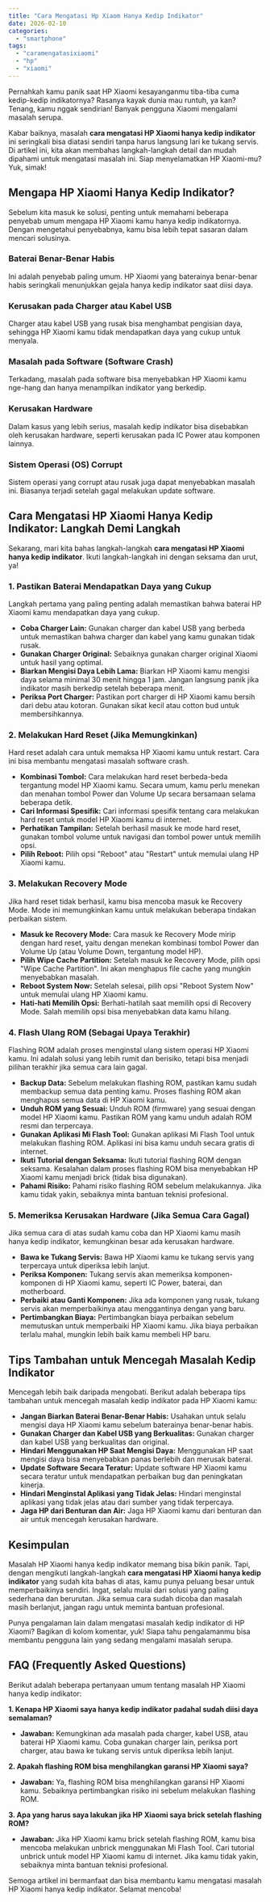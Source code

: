 ```yaml
---
title: "Cara Mengatasi Hp Xiaom Hanya Kedip Indikator"
date: 2026-02-10
categories: 
  - "smartphone"
tags: 
  - "caramengatasixiaomi"
  - "hp"
  - "xiaomi"
---
```


Pernahkah kamu panik saat HP Xiaomi kesayanganmu tiba-tiba cuma kedip-kedip indikatornya? Rasanya kayak dunia mau runtuh, ya kan? Tenang, kamu nggak sendirian! Banyak pengguna Xiaomi mengalami masalah serupa.

Kabar baiknya, masalah **cara mengatasi HP Xiaomi hanya kedip indikator** ini seringkali bisa diatasi sendiri tanpa harus langsung lari ke tukang servis. Di artikel ini, kita akan membahas langkah-langkah detail dan mudah dipahami untuk mengatasi masalah ini. Siap menyelamatkan HP Xiaomi-mu? Yuk, simak!

## Mengapa HP Xiaomi Hanya Kedip Indikator?

Sebelum kita masuk ke solusi, penting untuk memahami beberapa penyebab umum mengapa HP Xiaomi kamu hanya kedip indikatornya. Dengan mengetahui penyebabnya, kamu bisa lebih tepat sasaran dalam mencari solusinya.

### Baterai Benar-Benar Habis

Ini adalah penyebab paling umum. HP Xiaomi yang baterainya benar-benar habis seringkali menunjukkan gejala hanya kedip indikator saat diisi daya.

### Kerusakan pada Charger atau Kabel USB

Charger atau kabel USB yang rusak bisa menghambat pengisian daya, sehingga HP Xiaomi kamu tidak mendapatkan daya yang cukup untuk menyala.

### Masalah pada Software (Software Crash)

Terkadang, masalah pada software bisa menyebabkan HP Xiaomi kamu nge-hang dan hanya menampilkan indikator yang berkedip.

### Kerusakan Hardware

Dalam kasus yang lebih serius, masalah kedip indikator bisa disebabkan oleh kerusakan hardware, seperti kerusakan pada IC Power atau komponen lainnya.

### Sistem Operasi (OS) Corrupt

Sistem operasi yang corrupt atau rusak juga dapat menyebabkan masalah ini. Biasanya terjadi setelah gagal melakukan update software.

## Cara Mengatasi HP Xiaomi Hanya Kedip Indikator: Langkah Demi Langkah

Sekarang, mari kita bahas langkah-langkah **cara mengatasi HP Xiaomi hanya kedip indikator**. Ikuti langkah-langkah ini dengan seksama dan urut, ya!

### 1\. Pastikan Baterai Mendapatkan Daya yang Cukup

Langkah pertama yang paling penting adalah memastikan bahwa baterai HP Xiaomi kamu mendapatkan daya yang cukup.

- **Coba Charger Lain:** Gunakan charger dan kabel USB yang berbeda untuk memastikan bahwa charger dan kabel yang kamu gunakan tidak rusak.
- **Gunakan Charger Original:** Sebaiknya gunakan charger original Xiaomi untuk hasil yang optimal.
- **Biarkan Mengisi Daya Lebih Lama:** Biarkan HP Xiaomi kamu mengisi daya selama minimal 30 menit hingga 1 jam. Jangan langsung panik jika indikator masih berkedip setelah beberapa menit.
- **Periksa Port Charger:** Pastikan port charger di HP Xiaomi kamu bersih dari debu atau kotoran. Gunakan sikat kecil atau cotton bud untuk membersihkannya.

### 2\. Melakukan Hard Reset (Jika Memungkinkan)

Hard reset adalah cara untuk memaksa HP Xiaomi kamu untuk restart. Cara ini bisa membantu mengatasi masalah software crash.

- **Kombinasi Tombol:** Cara melakukan hard reset berbeda-beda tergantung model HP Xiaomi kamu. Secara umum, kamu perlu menekan dan menahan tombol Power dan Volume Up secara bersamaan selama beberapa detik.
- **Cari Informasi Spesifik:** Cari informasi spesifik tentang cara melakukan hard reset untuk model HP Xiaomi kamu di internet.
- **Perhatikan Tampilan:** Setelah berhasil masuk ke mode hard reset, gunakan tombol volume untuk navigasi dan tombol power untuk memilih opsi.
- **Pilih Reboot:** Pilih opsi "Reboot" atau "Restart" untuk memulai ulang HP Xiaomi kamu.

### 3\. Melakukan Recovery Mode

Jika hard reset tidak berhasil, kamu bisa mencoba masuk ke Recovery Mode. Mode ini memungkinkan kamu untuk melakukan beberapa tindakan perbaikan sistem.

- **Masuk ke Recovery Mode:** Cara masuk ke Recovery Mode mirip dengan hard reset, yaitu dengan menekan kombinasi tombol Power dan Volume Up (atau Volume Down, tergantung model HP).
- **Pilih Wipe Cache Partition:** Setelah masuk ke Recovery Mode, pilih opsi "Wipe Cache Partition". Ini akan menghapus file cache yang mungkin menyebabkan masalah.
- **Reboot System Now:** Setelah selesai, pilih opsi "Reboot System Now" untuk memulai ulang HP Xiaomi kamu.
- **Hati-hati Memilih Opsi:** Berhati-hatilah saat memilih opsi di Recovery Mode. Salah memilih opsi bisa menyebabkan data kamu hilang.

### 4\. Flash Ulang ROM (Sebagai Upaya Terakhir)

Flashing ROM adalah proses menginstal ulang sistem operasi HP Xiaomi kamu. Ini adalah solusi yang lebih rumit dan berisiko, tetapi bisa menjadi pilihan terakhir jika semua cara lain gagal.

- **Backup Data:** Sebelum melakukan flashing ROM, pastikan kamu sudah membackup semua data penting kamu. Proses flashing ROM akan menghapus semua data di HP Xiaomi kamu.
- **Unduh ROM yang Sesuai:** Unduh ROM (firmware) yang sesuai dengan model HP Xiaomi kamu. Pastikan ROM yang kamu unduh adalah ROM resmi dan terpercaya.
- **Gunakan Aplikasi Mi Flash Tool:** Gunakan aplikasi Mi Flash Tool untuk melakukan flashing ROM. Aplikasi ini bisa kamu unduh secara gratis di internet.
- **Ikuti Tutorial dengan Seksama:** Ikuti tutorial flashing ROM dengan seksama. Kesalahan dalam proses flashing ROM bisa menyebabkan HP Xiaomi kamu menjadi brick (tidak bisa digunakan).
- **Pahami Risiko:** Pahami risiko flashing ROM sebelum melakukannya. Jika kamu tidak yakin, sebaiknya minta bantuan teknisi profesional.

### 5\. Memeriksa Kerusakan Hardware (Jika Semua Cara Gagal)

Jika semua cara di atas sudah kamu coba dan HP Xiaomi kamu masih hanya kedip indikator, kemungkinan besar ada kerusakan hardware.

- **Bawa ke Tukang Servis:** Bawa HP Xiaomi kamu ke tukang servis yang terpercaya untuk diperiksa lebih lanjut.
- **Periksa Komponen:** Tukang servis akan memeriksa komponen-komponen di HP Xiaomi kamu, seperti IC Power, baterai, dan motherboard.
- **Perbaiki atau Ganti Komponen:** Jika ada komponen yang rusak, tukang servis akan memperbaikinya atau menggantinya dengan yang baru.
- **Pertimbangkan Biaya:** Pertimbangkan biaya perbaikan sebelum memutuskan untuk memperbaiki HP Xiaomi kamu. Jika biaya perbaikan terlalu mahal, mungkin lebih baik kamu membeli HP baru.

## Tips Tambahan untuk Mencegah Masalah Kedip Indikator

Mencegah lebih baik daripada mengobati. Berikut adalah beberapa tips tambahan untuk mencegah masalah kedip indikator pada HP Xiaomi kamu:

- **Jangan Biarkan Baterai Benar-Benar Habis:** Usahakan untuk selalu mengisi daya HP Xiaomi kamu sebelum baterainya benar-benar habis.
- **Gunakan Charger dan Kabel USB yang Berkualitas:** Gunakan charger dan kabel USB yang berkualitas dan original.
- **Hindari Menggunakan HP Saat Mengisi Daya:** Menggunakan HP saat mengisi daya bisa menyebabkan panas berlebih dan merusak baterai.
- **Update Software Secara Teratur:** Update software HP Xiaomi kamu secara teratur untuk mendapatkan perbaikan bug dan peningkatan kinerja.
- **Hindari Menginstal Aplikasi yang Tidak Jelas:** Hindari menginstal aplikasi yang tidak jelas atau dari sumber yang tidak terpercaya.
- **Jaga HP dari Benturan dan Air:** Jaga HP Xiaomi kamu dari benturan dan air untuk mencegah kerusakan hardware.

## Kesimpulan

Masalah HP Xiaomi hanya kedip indikator memang bisa bikin panik. Tapi, dengan mengikuti langkah-langkah **cara mengatasi HP Xiaomi hanya kedip indikator** yang sudah kita bahas di atas, kamu punya peluang besar untuk memperbaikinya sendiri. Ingat, selalu mulai dari solusi yang paling sederhana dan berurutan. Jika semua cara sudah dicoba dan masalah masih berlanjut, jangan ragu untuk meminta bantuan profesional.

Punya pengalaman lain dalam mengatasi masalah kedip indikator di HP Xiaomi? Bagikan di kolom komentar, yuk! Siapa tahu pengalamanmu bisa membantu pengguna lain yang sedang mengalami masalah serupa.

## FAQ (Frequently Asked Questions)

Berikut adalah beberapa pertanyaan umum tentang masalah HP Xiaomi hanya kedip indikator:

**1\. Kenapa HP Xiaomi saya hanya kedip indikator padahal sudah diisi daya semalaman?**

- **Jawaban:** Kemungkinan ada masalah pada charger, kabel USB, atau baterai HP Xiaomi kamu. Coba gunakan charger lain, periksa port charger, atau bawa ke tukang servis untuk diperiksa lebih lanjut.

**2\. Apakah flashing ROM bisa menghilangkan garansi HP Xiaomi saya?**

- **Jawaban:** Ya, flashing ROM bisa menghilangkan garansi HP Xiaomi kamu. Sebaiknya pertimbangkan risiko ini sebelum melakukan flashing ROM.

**3\. Apa yang harus saya lakukan jika HP Xiaomi saya brick setelah flashing ROM?**

- **Jawaban:** Jika HP Xiaomi kamu brick setelah flashing ROM, kamu bisa mencoba melakukan unbrick menggunakan Mi Flash Tool. Cari tutorial unbrick untuk model HP Xiaomi kamu di internet. Jika kamu tidak yakin, sebaiknya minta bantuan teknisi profesional.

Semoga artikel ini bermanfaat dan bisa membantu kamu mengatasi masalah HP Xiaomi hanya kedip indikator. Selamat mencoba!
